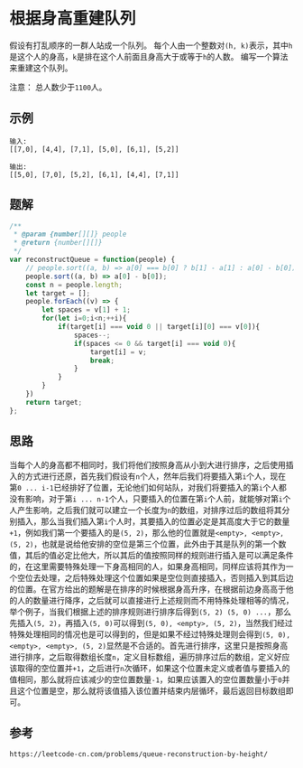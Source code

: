 # 根据身高重建队列
假设有打乱顺序的一群人站成一个队列。 每个人由一个整数对`(h, k)`表示，其中`h`是这个人的身高，`k`是排在这个人前面且身高大于或等于`h`的人数。 编写一个算法来重建这个队列。

注意：
总人数少于`1100`人。

## 示例

```
输入:
[[7,0], [4,4], [7,1], [5,0], [6,1], [5,2]]

输出:
[[5,0], [7,0], [5,2], [6,1], [4,4], [7,1]]
```

## 题解

```javascript
/**
 * @param {number[][]} people
 * @return {number[][]}
 */
var reconstructQueue = function(people) {
    // people.sort((a, b) => a[0] === b[0] ? b[1] - a[1] : a[0] - b[0]);
    people.sort((a, b) => a[0] - b[0]);
    const n = people.length;
    let target = [];
    people.forEach((v) => {
        let spaces = v[1] + 1;
        for(let i=0;i<n;++i){
            if(target[i] === void 0 || target[i][0] === v[0]){
                spaces--;
                if(spaces <= 0 && target[i] === void 0){
                    target[i] = v;
                    break;
                }
            }
        }
    })
    return target;
};
```

## 思路
当每个人的身高都不相同时，我们将他们按照身高从小到大进行排序，之后使用插入的方式进行还原，首先我们假设有`n`个人，然年后我们将要插入第`i`个人，现在第`0 ... i-1`已经排好了位置，无论他们如何站队，对我们将要插入的第`i`个人都没有影响，对于第`i ... n-1`个人，只要插入的位置在第`i`个人前，就能够对第`i`个人产生影响，之后我们就可以建立一个长度为`n`的数组，对排序过后的数组将其分别插入，那么当我们插入第`i`个人时，其要插入的位置必定是其高度大于它的数量`+1`，例如我们第一个要插入的是`(5, 2)`，那么他的位置就是`<empty>, <empty>, (5, 2)`，也就是说给他安排的空位是第三个位置，此外由于其是队列的第一个数值，其后的值必定比他大，所以其后的值按照同样的规则进行插入是可以满足条件的，在这里需要特殊处理一下身高相同的人，如果身高相同，同样应该将其作为一个空位去处理，之后特殊处理这个位置如果是空位则直接插入，否则插入到其后边的位置。在官方给出的题解是在排序的时候根据身高升序，在根据前边身高高于他的人的数量进行降序，之后就可以直接进行上述规则而不用特殊处理相等的情况，举个例子，当我们根据上述的排序规则进行排序后得到`(5, 2) (5, 0) ...`，那么先插入`(5, 2)`，再插入`(5, 0)`可以得到`(5, 0), <empty>, (5, 2)`，当然我们经过特殊处理相同的情况也是可以得到的，但是如果不经过特殊处理则会得到`(5, 0), <empty>, <empty>, (5, 2)`显然是不合适的。首先进行排序，这里只是按照身高进行排序，之后取得数组长度`n`，定义目标数组，遍历排序过后的数组，定义好应该取得的空位置并`+1`，之后进行`n`次循环，如果这个位置未定义或者值与要插入的值相同，那么就将应该减少的空位置数量`-1`，如果应该置入的空位置数量小于`0`并且这个位置是空，那么就将该值插入该位置并结束内层循环，最后返回目标数组即可。



## 参考

```
https://leetcode-cn.com/problems/queue-reconstruction-by-height/
```

